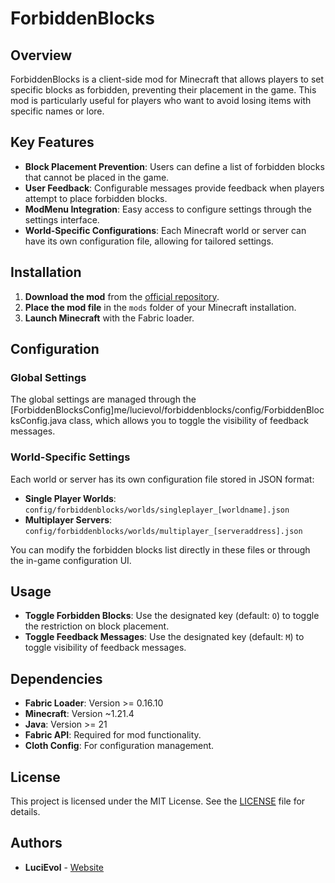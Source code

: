 # ForbiddenBlocks

## Overview

ForbiddenBlocks is a client-side mod for Minecraft that allows players to set specific blocks as forbidden, preventing their placement in the game. This mod is particularly useful for players who want to avoid losing items with specific names or lore.

## Key Features

- **Block Placement Prevention**: Users can define a list of forbidden blocks that cannot be placed in the game.
- **User Feedback**: Configurable messages provide feedback when players attempt to place forbidden blocks.
- **ModMenu Integration**: Easy access to configure settings through the settings interface.
- **World-Specific Configurations**: Each Minecraft world or server can have its own configuration file, allowing for tailored settings.

## Installation

1. **Download the mod** from the [official repository](https://github.com/Evol-Luci/Minecraft_Client_Mods/No_PlaceBlock_Client).
2. **Place the mod file** in the `mods` folder of your Minecraft installation.
3. **Launch Minecraft** with the Fabric loader.

## Configuration

### Global Settings

The global settings are managed through the [ForbiddenBlocksConfig]me/lucievol/forbiddenblocks/config/ForbiddenBlocksConfig.java class, which allows you to toggle the visibility of feedback messages.

### World-Specific Settings

Each world or server has its own configuration file stored in JSON format:
- **Single Player Worlds**: `config/forbiddenblocks/worlds/singleplayer_[worldname].json`
- **Multiplayer Servers**: `config/forbiddenblocks/worlds/multiplayer_[serveraddress].json`

You can modify the forbidden blocks list directly in these files or through the in-game configuration UI.

## Usage

- **Toggle Forbidden Blocks**: Use the designated key (default: `O`) to toggle the restriction on block placement.
- **Toggle Feedback Messages**: Use the designated key (default: `M`) to toggle visibility of feedback messages.

## Dependencies

- **Fabric Loader**: Version >= 0.16.10
- **Minecraft**: Version ~1.21.4
- **Java**: Version >= 21
- **Fabric API**: Required for mod functionality.
- **Cloth Config**: For configuration management.

## License

This project is licensed under the MIT License. See the [LICENSE](LICENSE) file for details.

## Authors

- **LuciEvol** - [Website](https://www.evoldigitalproductions.com)
